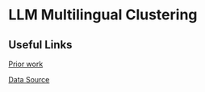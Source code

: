 # LLM Multilingual Clustering


## Useful Links

[Prior work](https://github.com/nicoleschneider/TranslationClustering)

[Data Source](https://newsstand.umiacs.umd.edu/web/)
